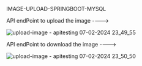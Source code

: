 IMAGE-UPLOAD-SPRINGBOOT-MYSQL


API endPoint to upload the image ---->

![upload-image - apitesting 07-02-2024 23_49_55](https://github.com/hridayeshadhikari/Image-Upload-Springboot-MySql/assets/140496685/1508975a-6672-493f-9925-39ce99d0446c)


API endPoint to download the image ---->

![upload-image - apitesting 07-02-2024 23_50_50](https://github.com/hridayeshadhikari/Image-Upload-Springboot-MySql/assets/140496685/e02b0c95-41fe-44c3-9dae-c0e53f9cf52a)
